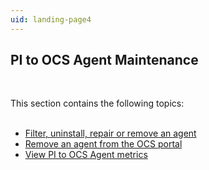 ```yaml
---
uid: landing-page4
---
```



## PI to OCS Agent Maintenance
<br>

This section contains the following topics:
<br>
<br>

* [Filter, uninstall, repair or remove an agent](xref:remove-agent)
* [Remove an agent from the OCS portal](xref:remove-agent-portal)
* [View PI to OCS Agent metrics](xref:kpi-tile)